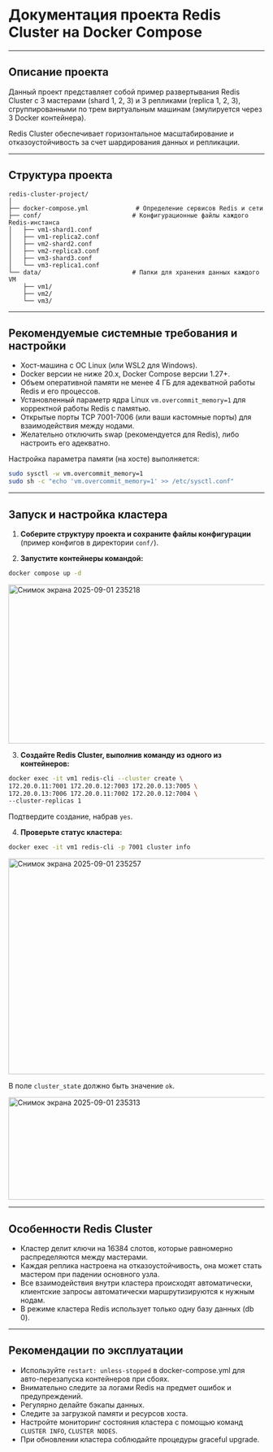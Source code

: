 # Документация проекта Redis Cluster на Docker Compose

***

## Описание проекта

Данный проект представляет собой пример развертывания Redis Cluster с 3 мастерами (shard 1, 2, 3) и 3 репликами (replica 1, 2, 3), сгруппированными по трем виртуальным машинам (эмулируется через 3 Docker контейнера).  

Redis Cluster обеспечивает горизонтальное масштабирование и отказоустойчивость за счет шардирования данных и репликации.

***

## Структура проекта

```
redis-cluster-project/
│
├── docker-compose.yml             # Определение сервисов Redis и сети
├── conf/                         # Конфигурационные файлы каждого Redis-инстанса
│   ├── vm1-shard1.conf
│   ├── vm1-replica2.conf
│   ├── vm2-shard2.conf
│   ├── vm2-replica3.conf
│   ├── vm3-shard3.conf
│   └── vm3-replica1.conf
└── data/                         # Папки для хранения данных каждого VM
    ├── vm1/
    ├── vm2/
    └── vm3/
```

***

## Рекомендуемые системные требования и настройки

- Хост-машина с ОС Linux (или WSL2 для Windows).  
- Docker версии не ниже 20.x, Docker Compose версии 1.27+.  
- Объем оперативной памяти не менее 4 ГБ для адекватной работы Redis и его процессов.  
- Установленный параметр ядра Linux `vm.overcommit_memory=1` для корректной работы Redis с памятью.  
- Открытые порты TCP 7001-7006 (или ваши кастомные порты) для взаимодействия между нодами.  
- Желательно отключить swap (рекомендуется для Redis), либо настроить его адекватно.

Настройка параметра памяти (на хосте) выполняется:

```bash
sudo sysctl -w vm.overcommit_memory=1
sudo sh -c "echo 'vm.overcommit_memory=1' >> /etc/sysctl.conf"
```

***

## Запуск и настройка кластера

1. **Соберите структуру проекта и сохраните файлы конфигурации** (пример конфигов в директории `conf/`).

2. **Запустите контейнеры командой:**

```bash
docker compose up -d
```

<img width="1765" height="313" alt="Снимок экрана 2025-09-01 235218" src="https://github.com/user-attachments/assets/ca99f001-25de-4e94-82fc-c13101e60207" />

3. **Создайте Redis Cluster, выполнив команду из одного из контейнеров:**

```bash
docker exec -it vm1 redis-cli --cluster create \
172.20.0.11:7001 172.20.0.12:7003 172.20.0.13:7005 \
172.20.0.13:7006 172.20.0.11:7002 172.20.0.12:7004 \
--cluster-replicas 1
```

Подтвердите создание, набрав `yes`.

4. **Проверьте статус кластера:**

```bash
docker exec -it vm1 redis-cli -p 7001 cluster info
```

<img width="1239" height="425" alt="Снимок экрана 2025-09-01 235257" src="https://github.com/user-attachments/assets/342632fe-0258-495f-ba96-c10aa7456d7d" />

В поле `cluster_state` должно быть значение `ok`.

<img width="1458" height="202" alt="Снимок экрана 2025-09-01 235313" src="https://github.com/user-attachments/assets/2ab2e504-9573-4968-842d-40a60e445016" />

***

## Особенности Redis Cluster

- Кластер делит ключи на 16384 слотов, которые равномерно распределяются между мастерами.  
- Каждая реплика настроена на отказоустойчивость, она может стать мастером при падении основного узла.  
- Все взаимодействия внутри кластера происходят автоматически, клиентские запросы автоматически маршрутизируются к нужным нодам.  
- В режиме кластера Redis использует только одну базу данных (db 0).

***

## Рекомендации по эксплуатации

- Используйте `restart: unless-stopped` в docker-compose.yml для авто-перезапуска контейнеров при сбоях.  
- Внимательно следите за логами Redis на предмет ошибок и предупреждений.  
- Регулярно делайте бэкапы данных.  
- Следите за загрузкой памяти и ресурсов хоста.  
- Настройте мониторинг состояния кластера с помощью команд `CLUSTER INFO`, `CLUSTER NODES`.  
- При обновлении кластера соблюдайте процедуры graceful upgrade.
